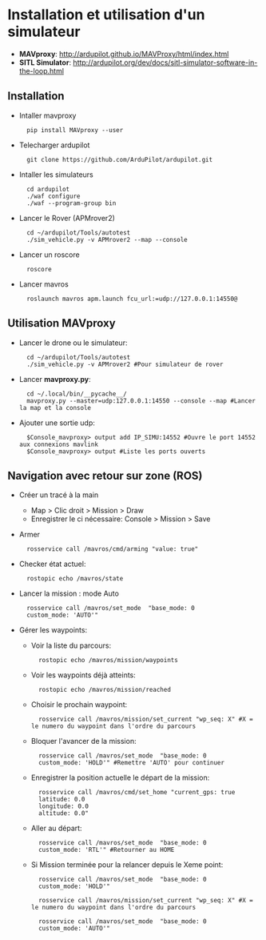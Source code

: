 Installation et utilisation d'un simulateur
========================

* **MAVproxy**: http://ardupilot.github.io/MAVProxy/html/index.html
* **SITL Simulator**: http://ardupilot.org/dev/docs/sitl-simulator-software-in-the-loop.html

Installation
------------

* Intaller mavproxy

		pip install MAVproxy --user

* Telecharger ardupilot

		git clone https://github.com/ArduPilot/ardupilot.git

* Intaller les simulateurs

		cd ardupilot
		./waf configure
		./waf --program-group bin

* Lancer le Rover (APMrover2)

		cd ~/ardupilot/Tools/autotest
		./sim_vehicle.py -v APMrover2 --map --console

* Lancer un roscore

		roscore

* Lancer mavros

		roslaunch mavros apm.launch fcu_url:=udp://127.0.0.1:14550@
		
Utilisation MAVproxy
----------------------

* Lancer le drone ou le simulateur:

		cd ~/ardupilot/Tools/autotest
		./sim_vehicle.py -v APMrover2 #Pour simulateur de rover
		
* Lancer **mavproxy.py**:

		cd ~/.local/bin/__pycache__/
		mavproxy.py --master=udp:127.0.0.1:14550 --console --map #Lancer la map et la console

* Ajouter une sortie udp:

		$Console_mavproxy> output add IP_SIMU:14552 #Ouvre le port 14552 aux connexions mavlink
		$Console_mavproxy> output #Liste les ports ouverts


Navigation avec retour sur zone (ROS)
----------------------------------

* Créer un tracé à la main
	* Map > Clic droit > Mission > Draw
	* Enregistrer le ci nécessaire: Console > Mission > Save
	
* Armer 
	
		rosservice call /mavros/cmd/arming "value: true"
		
* Checker état actuel: 

		rostopic echo /mavros/state
	
* Lancer la mission : mode Auto

		rosservice call /mavros/set_mode  "base_mode: 0 
		custom_mode: 'AUTO'" 

* Gérer les waypoints:
	* Voir la liste du parcours:
	
			rostopic echo /mavros/mission/waypoints
			
	* Voir les waypoints déjà atteints:
	
			rostopic echo /mavros/mission/reached
			
	* Choisir le prochain waypoint:
	
			rosservice call /mavros/mission/set_current "wp_seq: X" #X = le numero du waypoint dans l'ordre du parcours
		
	* Bloquer l'avancer de la mission:
		
			rosservice call /mavros/set_mode  "base_mode: 0 
			custom_mode: 'HOLD'" #Remettre 'AUTO' pour continuer

	* Enregistrer la position actuelle le départ de la mission:

			rosservice call /mavros/cmd/set_home "current_gps: true
			latitude: 0.0
			longitude: 0.0
			altitude: 0.0" 
	
	* Aller au départ:
	
			rosservice call /mavros/set_mode  "base_mode: 0 
			custom_mode: 'RTL'" #Retourner au HOME 
			

	* Si Mission terminée pour la relancer depuis le Xeme point:

			rosservice call /mavros/set_mode  "base_mode: 0 
			custom_mode: 'HOLD'" 
			
			rosservice call /mavros/mission/set_current "wp_seq: X" #X = le numero du waypoint dans l'ordre du parcours
			
			rosservice call /mavros/set_mode  "base_mode: 0 
			custom_mode: 'AUTO'" 			